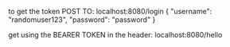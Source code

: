 
to get the token
POST TO:
localhost:8080/login
{
    "username": "randomuser123",
    "password": "password"
}


get using the BEARER TOKEN in the header:
localhost:8080/hello